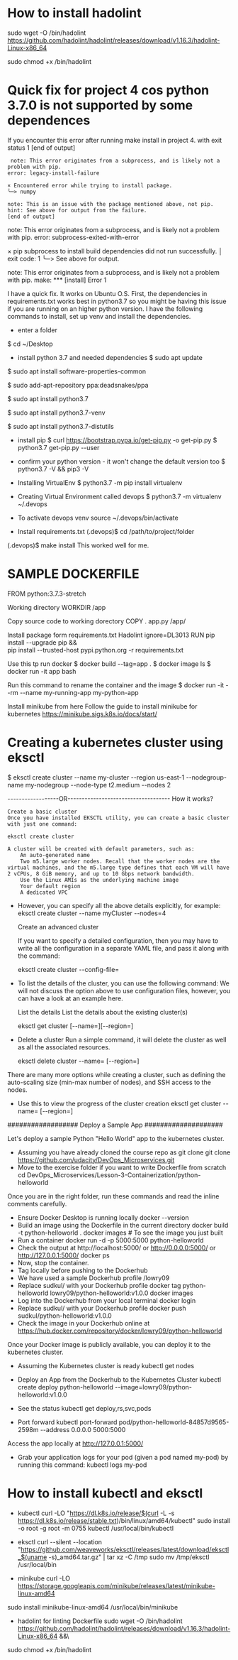 # How to install hadolint
sudo wget -O /bin/hadolint https://github.com/hadolint/hadolint/releases/download/v1.16.3/hadolint-Linux-x86_64

sudo chmod +x /bin/hadolint


# Quick fix for project 4 cos python 3.7.0 is not supported by some dependences

If you encounter this error after running make install in project 4.
with exit status 1
    [end of output]

     note: This error originates from a subprocess, and is likely not a problem with pip.
    error: legacy-install-failure

    × Encountered error while trying to install package.
    ╰─> numpy

    note: This is an issue with the package mentioned above, not pip.
    hint: See above for output from the failure.
    [end of output]

 note: This error originates from a subprocess, and is likely not a problem with pip.
error: subprocess-exited-with-error

× pip subprocess to install build dependencies did not run successfully.
│ exit code: 1
╰─> See above for output.

note: This error originates from a subprocess, and is likely not a problem with pip.
make: *** [install] Error 1

I have a quick fix. It works on Ubuntu O.S.
First, the dependencies in requirements.txt works best in python3.7 so you might be having this issue if you are running on an higher python version. I have the following commands to install, set up venv and install the dependencies.
- enter a folder 

$ cd ~/Desktop

- install python 3.7 and needed dependencies
$ sudo apt update

$ sudo apt install software-properties-common

$ sudo add-apt-repository ppa:deadsnakes/ppa

$ sudo apt install python3.7

$ sudo apt install python3.7-venv

$ sudo apt install python3.7-distutils

* install pip
$ curl https://bootstrap.pypa.io/get-pip.py -o get-pip.py
$ python3.7 get-pip.py --user

* confirm your python version - it won't change the default version too
$ python3.7 -V && pip3 -V

* Installing VirtualEnv
$ python3.7 -m pip install virtualenv

* Creating Virtual Environment called devops
$ python3.7 -m virtualenv ~/.devops

* To activate devops venv
source ~/.devops/bin/activate

* Install requirements.txt
(.devops)$ cd /path/to/project/folder

(.devops)$ make install
This worked well for me.

# SAMPLE DOCKERFILE

FROM python:3.7.3-stretch

Working directory
WORKDIR /app

Copy source code to working dorectory
COPY . app.py /app/

Install package form requirements.txt
Hadolint ignore=DL3013
RUN pip install --upgrade pip &&\
    pip install --trusted-host pypi.python.org -r requirements.txt

Use this tp run docker
$ docker build --tag=app .
$ docker image ls
$ docker run -it app bash


Run this command to rename the container and the image
$ docker run -it --rm --name my-running-app my-python-app

Install minikube from here
Follow the guide to install minikube for kubernetes
https://minikube.sigs.k8s.io/docs/start/


# Creating a kubernetes cluster using eksctl
$ eksctl create cluster --name my-cluster --region us-east-1 --nodegroup-name my-nodegroup --node-type t2.medium --nodes 2

------------------OR------------------------------------
How it works?

    Create a basic cluster
    Once you have installed EKSCTL utility, you can create a basic cluster with just one command:

    eksctl create cluster

    A cluster will be created with default parameters, such as:
        An auto-generated name
        Two m5.large worker nodes. Recall that the worker nodes are the virtual machines, and the m5.large type defines that each VM will have 2 vCPUs, 8 GiB memory, and up to 10 Gbps network bandwidth.
        Use the Linux AMIs as the underlying machine image
        Your default region
        A dedicated VPC

- However, you can specify all the above details explicitly, for example:
    eksctl create cluster --name myCluster --nodes=4

    Create an advanced cluster

    If you want to specify a detailed configuration, then you may have to write all the configuration in a separate YAML file, and pass it along with the command:

    eksctl create cluster --config-file=<path>

- To list the details of the cluster, you can use the following command:
    We will not discuss the option above to use configuration files, however, you can have a look at an example here.

    List the details
    List the details about the existing cluster(s)

    eksctl get cluster [--name=<name>][--region=<region>]

- Delete a cluster
    Run a simple command, it will delete the cluster as well as all the associated resources.

    eksctl delete cluster --name=<name> [--region=<region>]

There are many more options while creating a cluster, such as defining the auto-scaling size (min-max number of nodes), and SSH access to the nodes.

- Use this to view the progress of the cluster creation
    eksctl get cluster --name=<name> [--region=<region>]


################## Deploy a Sample App ####################

Let's deploy a sample Python "Hello World" app to the kubernetes cluster.

- Assuming you have already cloned the course repo as
git clone git clone https://github.com/udacity/DevOps_Microservices.git
- Move to the exercise folder if you want to write Dockerfile from scratch
cd DevOps_Microservices/Lesson-3-Containerization/python-helloworld

Once you are in the right folder, run these commands and read the inline comments carefully.

- Ensure Docker Desktop is running locally
docker --version
- Build an image using the Dockerfile in the current directory
docker build -t python-helloworld .
docker images # To see the image you just built
- Run a container
docker run -d -p 5000:5000 python-helloworld
- Check the output at http://localhost:5000/ or http://0.0.0.0:5000/ or http://127.0.0.1:5000/
docker ps
- Now, stop the container.
- Tag locally before pushing to the Dockerhub
- We have used a sample Dockerhub profile /lowry09
- Replace sudkul/ with your Dockerhub profile
docker tag python-helloworld lowry09/python-helloworld:v1.0.0
docker images
- Log into the Dockerhub from your local terminal
docker login
- Replace sudkul/ with your Dockerhub profile
docker push sudkul/python-helloworld:v1.0.0
- Check the image in your Dockerhub online at https://hub.docker.com/repository/docker/lowry09/python-helloworld

Once your Docker image is publicly available, you can deploy it to the kubernetes cluster.

* Assuming the Kubernetes cluster is ready
kubectl get nodes
- Deploy an App from the Dockerhub to the Kubernetes Cluster
kubectl create deploy python-helloworld --image=lowry09/python-helloworld:v1.0.0
* See the status
kubectl get deploy,rs,svc,pods
- Port forward 
kubectl port-forward pod/python-helloworld-84857d9565-2598m --address 0.0.0.0 5000:5000

Access the app locally at http://127.0.0.1:5000/

- Grab your application logs for your pod (given a pod named my-pod) by running this 
command: kubectl logs my-pod

# How to install kubectl and eksctl
 * kubectl
curl -LO "https://dl.k8s.io/release/$(curl -L -s https://dl.k8s.io/release/stable.txt)/bin/linux/amd64/kubectl"
sudo install -o root -g root -m 0755 kubectl /usr/local/bin/kubectl

* eksctl
curl --silent --location "https://github.com/weaveworks/eksctl/releases/latest/download/eksctl_$(uname -s)_amd64.tar.gz" | tar xz -C /tmp
sudo mv /tmp/eksctl /usr/local/bin

* minikube 
curl -LO https://storage.googleapis.com/minikube/releases/latest/minikube-linux-amd64
    
sudo install minikube-linux-amd64 /usr/local/bin/minikube

* hadolint for linting Dockerfile
sudo wget -O /bin/hadolint https://github.com/hadolint/hadolint/releases/download/v1.16.3/hadolint-Linux-x86_64 &&\

sudo chmod +x /bin/hadolint
